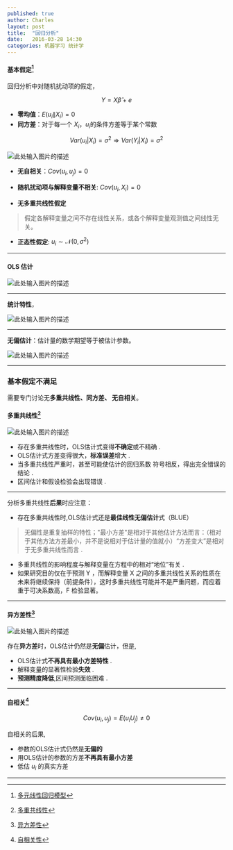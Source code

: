 ```yaml
---
published: true
author: Charles
layout: post
title:  "回归分析"
date:   2016-03-28 14:30
categories: 机器学习 统计学
---
```


#### 基本假定[^1]

回归分析中对随机扰动项的假定，

$$Y = X\hat{\beta}+e$$

- **零均值**：$E(u_i\|X_i)=0$
- **同方差**：对于每一个 $X_i$，$u_i$的条件方差等于某个常数

$$Var(u_i|X_i)=\sigma^2 \Rightarrow Var(Y_i|X_i)=\sigma^2$$

![此处输入图片的描述][1]

- **无自相关**：$Cov(u_i,u_j)=0$

- **随机扰动项与解释变量不相关**: $Cov(u_i,X_i)=0$


- **无多重共线性假定**

> 假定各解释变量之间不存在线性关系，或各个解释变量观测值之间线性无关。

- **正态性假定**: $u_i \sim \mathcal{N}(0,\sigma^2)$

----------

#### OLS 估计

![此处输入图片的描述][2]

----------

**统计特性**， 

![此处输入图片的描述][4]

----------

**无偏估计**：估计量的数学期望等于被估计参数。

![此处输入图片的描述][3]


----------

### 基本假定不满足

需要专门讨论无**多重共线性、同方差、 无自相关**。

#### 多重共线性[^2]

![此处输入图片的描述][5]

- 存在多重共线性时，OLS估计式变得**不确定**或不精确 .    
- OLS估计式方差变得很大，**标准误差**增大 .          
- 当多重共线性严重时，甚至可能使估计的回归系数 符号相反，得出完全错误的结论 .        
- 区间估计和假设检验会出现错误 .      

----------

分析多重共线性**后果**时应注意：

- 存在多重共线性时,OLS估计式还是**最佳线性无偏估计**式（BLUE）

> 无偏性是重复抽样的特性；"最小方差"是相对于其他估计方法而言：（相对于其他方法方差最小，并不是说相对于估计量的值就小）“方差变大”是相对于无多重共线性而言 .

- 多重共线性的影响程度与解释变量在方程中的相对“地位”有关 .
- 如果研究目的仅在于预测 Y ，而解释变量 X 之间的多重共线性关系的性质在未来将继续保持（前提条件），这时多重共线性可能并不是严重问题，而应着重于可决系数高，F 检验显著。

----------
 
#### 异方差性[^3] 

![此处输入图片的描述][6]

存在**异方差**时，OLS估计仍然是**无偏**估计，但是,

- OLS估计式**不再具有最小方差特性** .
- 解释变量的显著性检验**失效** .
- **预测精度降低**,区间预测面临困难 .

----------

#### 自相关[^4]

$$Cov(u_i,u_j)=E(u_iU_j)\not= 0$$

自相关的后果,

- 参数的OLS估计式仍然是**无偏的**
- 用OLS估计的参数的方差**不再具有最小方差**
- 低估 $u_i$ 的真实方差


----------

[1]: http://7xjbdi.com1.z0.glb.clouddn.com/2016-03-30_223648.png?imageView2/2/w/400
[2]: http://7xjbdi.com1.z0.glb.clouddn.com/2016-03-31_092444.png
[3]: http://7xjbdi.com1.z0.glb.clouddn.com/2016-03-31_092931.png
[4]: http://7xjbdi.com1.z0.glb.clouddn.com/2016-03-31_093425.png
[5]: http://7xjbdi.com1.z0.glb.clouddn.com/2016-03-31_095044.png
[6]: http://7xjbdi.com1.z0.glb.clouddn.com/2016-03-31_100124.png?imageView2/2/w/400


[^1]: [多元线性回归模型](http://www.sssidea.org/ecn/chapter3.pdf)
[^2]: [多重共线性](http://www.sssidea.org/ecn/chapter4.pdf)
[^3]: [异方差性](http://www.sssidea.org/ecn/chapter5.pdf)
[^4]: [自相关性](http://www.sssidea.org/ecn/chapter6.pdf)